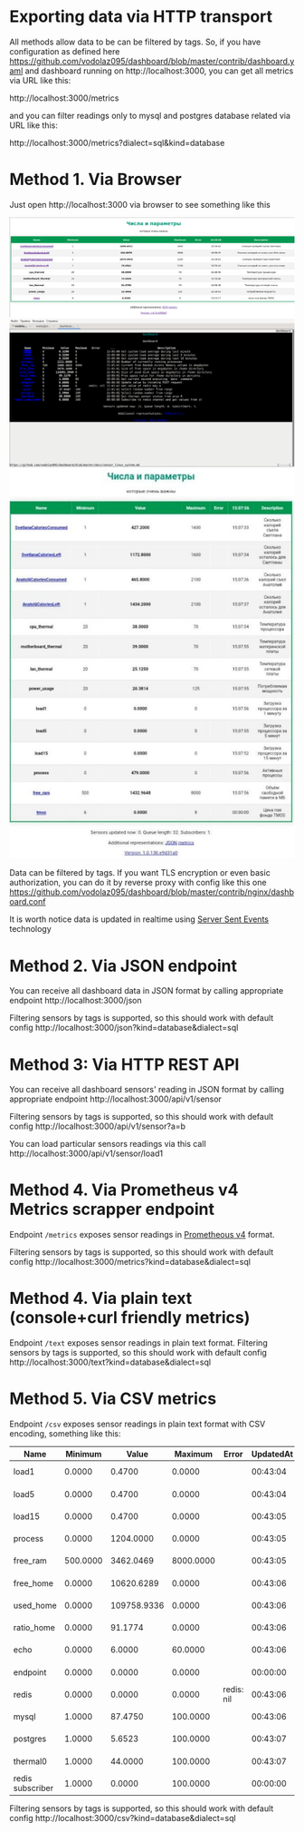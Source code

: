 Exporting data via HTTP transport
===================================

All methods allow data to be can be filtered by tags. So, if you have configuration as defined here
https://github.com/vodolaz095/dashboard/blob/master/contrib/dashboard.yaml
and dashboard running on http://localhost:3000, you can get all metrics via URL like this:

http://localhost:3000/metrics 

and you can filter readings only to mysql and postgres database related via URL like this:

http://localhost:3000/metrics?dialect=sql&kind=database


Method 1. Via Browser
===================================

Just open http://localhost:3000 via browser to see something like this

![dashboard_example.png](..%2Fcontrib%2Fdashboard_example.png)
![elinks.png](..%2Fcontrib%2Felinks.png)
![mobile.jpg](..%2Fcontrib%2Fmobile.jpg)

Data can be filtered by tags.
If you want TLS encryption or even basic authorization, you can do it by reverse proxy with config like this one
https://github.com/vodolaz095/dashboard/blob/master/contrib/nginx/dashboard.conf

It is worth notice data is updated in realtime using [Server Sent Events](https://developer.mozilla.org/en-US/docs/Web/API/Server-sent_events)
technology


Method 2. Via JSON endpoint
===================================
You can receive all dashboard data in JSON format by calling appropriate endpoint
http://localhost:3000/json

Filtering sensors by tags is supported, so this should work with default config
http://localhost:3000/json?kind=database&dialect=sql

Method 3: Via HTTP REST API
=====================================
You can receive all dashboard sensors' reading in JSON format by calling appropriate endpoint
http://localhost:3000/api/v1/sensor

Filtering sensors by tags is supported, so this should work with default config
http://localhost:3000/api/v1/sensor?a=b

You can load particular sensors readings via this call
http://localhost:3000/api/v1/sensor/load1


Method 4. Via Prometheus v4 Metrics scrapper endpoint
===================================
Endpoint `/metrics` exposes sensor readings in
[Prometheous v4](https://prometheus.io/docs/instrumenting/exposition_formats/#text-format-example)
format.

Filtering sensors by tags is supported, so this should work with default config
http://localhost:3000/metrics?kind=database&dialect=sql

Method 4. Via plain text (console+curl friendly metrics)
===================================
Endpoint `/text` exposes sensor readings in plain text format.
Filtering sensors by tags is supported, so this should work with default config
http://localhost:3000/text?kind=database&dialect=sql

Method 5. Via CSV metrics
===================================
Endpoint `/csv` exposes sensor readings in plain text format with CSV encoding, something like this:

| Name             | Minimum  | Value       | Maximum   | Error      | UpdatedAt | Description                                                                                                                             
|------------------|----------|-------------|-----------|------------|-----------|-----------------------------------------------------------------------------------------------------------------------------------------|
| load1            | 0.0000   | 0.4700      | 0.0000    |            | 00:43:04  | Get system load average during last minute https://github.com/vodolaz095/dashboard/blob/master/docs/sensor_linux_system.md              |
| load5            | 0.0000   | 0.4700      | 0.0000    |            | 00:43:04  | Get system load average during last 5 minutes https://github.com/vodolaz095/dashboard/blob/master/docs/sensor_linux_system.md           |
| load15           | 0.0000   | 0.4700      | 0.0000    |            | 00:43:05  | Get system load average during last 15 minutes https://github.com/vodolaz095/dashboard/blob/master/docs/sensor_linux_system.md          |          
| process          | 0.0000   | 1204.0000   | 0.0000    |            | 00:43:05  | Number of currently running processes https://github.com/vodolaz095/dashboard/blob/master/docs/sensor_linux_system.md                   |                   
| free_ram         | 500.0000 | 3462.0469   | 8000.0000 |            | 00:43:05  | Current free Random Access Memory volume in megabytes https://github.com/vodolaz095/dashboard/blob/master/docs/sensor_linux_system.md   |   
| free_home        | 0.0000   | 10620.6289  | 0.0000    |            | 00:43:06  | Size of free space in megabytes in /home directory https://github.com/vodolaz095/dashboard/blob/master/docs/sensor_linux_system.md      |      
| used_home        | 0.0000   | 109758.9336 | 0.0000    |            | 00:43:06  | Size of used disk space in megabytes in /home directory https://github.com/vodolaz095/dashboard/blob/master/docs/sensor_linux_system.md | 
| ratio_home       | 0.0000   | 91.1774     | 0.0000    |            | 00:43:06  | Free space ratio for /home directory in percents https://github.com/vodolaz095/dashboard/blob/master/docs/sensor_linux_system.md        |        
| echo             | 0.0000   | 6.0000      | 60.0000   |            | 00:43:06  | Get current second executing `date` command https://github.com/vodolaz095/dashboard/blob/master/docs/sensor_shell.md                    |                    
| endpoint         | 0.0000   | 0.0000      | 0.0000    |            | 00:00:00  | Update value by incoming POST request https://github.com/vodolaz095/dashboard/blob/master/docs/sensor_endpoint.md                       |                       
| redis            | 0.0000   | 0.0000      | 0.0000    | redis: nil | 00:43:06  | Get value of redis key a https://github.com/vodolaz095/dashboard/blob/master/docs/sensor_redis.md                                       |                                       
| mysql            | 1.0000   | 87.4750     | 100.0000  |            | 00:43:06  | Select random number from range https://github.com/vodolaz095/dashboard/blob/master/docs/sensor_sql.md                                  |                                  
| postgres         | 1.0000   | 5.6523      | 100.0000  |            | 00:43:07  | Select random number from range https://github.com/vodolaz095/dashboard/blob/master/docs/sensor_sql.md                                  |                                  
| thermal0         | 1.0000   | 44.0000     | 100.0000  |            | 00:43:07  | Get thermal sensor status from area 0 https://github.com/vodolaz095/dashboard/blob/master/docs/sensor_file.md                           |                           
| redis subscriber | 1.0000   | 0.0000      | 100.0000  |            | 00:00:00  | Subscribe to redis channel and get values from it https://github.com/vodolaz095/dashboard/blob/master/docs/sensor_redis.md              |              


Filtering sensors by tags is supported, so this should work with default config
http://localhost:3000/csv?kind=database&dialect=sql
